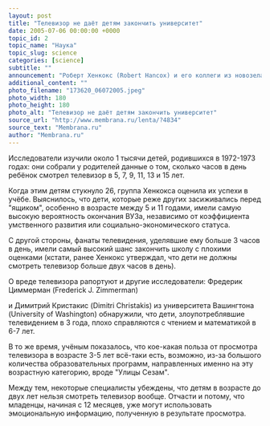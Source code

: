 ```yaml
---
layout: post
title: "Телевизор не даёт детям закончить университет"
date: 2005-07-06 00:00:00 +0000
topic_id: 2
topic_name: "Наука"
topic_slug: science
categories: [science]
subtitle: ""
announcement: "Роберт Хенкокс (Robert Hancox) и его коллеги из новозеландского университета Отаго (University of Otago) пришли к выводу о том, что слишком много времени, проведённого перед телевизором в детстве, крайне негативно сказывается на способности к изучению и даже снижает вероятность окончания университета."
additional_content: ""
photo_filename: "173620_06072005.jpeg"
photo_width: 180
photo_height: 180
photo_alt: "Телевизор не даёт детям закончить университет"
source_url: "http://www.membrana.ru/lenta/?4834"
source_text: "Membrana.ru"
author: "Membrana.ru"
---
```

Исследователи изучили около 1 тысячи детей, родившихся в 1972-1973 годах: они собрали у родителей данные о том, сколько часов в день ребёнок смотрел телевизор в 5, 7, 9, 11, 13 и 15 лет.

Когда этим детям стукнуло 26, группа Хенкокса оценила их успехи в учёбе. Выяснилось, что дети, которые реже других засиживались перед "ящиком", особенно в возрасте между 5 и 11 годами, имели самую высокую вероятность окончания ВУЗа, независимо от коэффициента умственного развития или социально-экономического статуса.

С другой стороны, фанаты телевидения, уделявшие ему больше 3 часов в день, имели самый высокий шанс закончить школу с плохими оценками (кстати, ранее Хенкокс утверждал, что дети не должны смотреть телевизор больше двух часов в день).

О вреде телевизора рапортуют и другие исследователи: Фредерик Циммерман (Frederick J. Zimmerman)

и Димитрий Кристакис (Dimitri Christakis) из университета Вашингтона (University of Washington) обнаружили, что дети, злоупотреблявшие телевидением в 3 года, плохо справляются с чтением и математикой в 6-7 лет.

В то же время, учёным показалось, что кое-какая польза от просмотра телевизора в возрасте 3-5 лет всё-таки есть, возможно, из-за большого количества образовательных программ, направленных именно на эту возрастную категорию, вроде "Улицы Сезам".

Между тем, некоторые специалисты убеждены, что детям в возрасте до двух лет нельзя смотреть телевизор вообще. Отчасти и потому, что младенцы, начиная с 12 месяцев, уже могут использовать эмоциональную информацию, полученную в результате просмотра.
